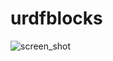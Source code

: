 # urdfblocks
![screen_shot](https://raw.githubusercontent.com/wiki/tsumehashi/urdfblocks/image/Screenshot-20180617.png "screen_shot")